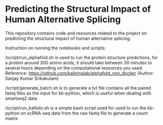 # Predicting the Structural Impact of Human Alternative Splicing

This repository contains code and resources related to the project on predicting the structural impact of human alternative splicing.

Instruction on running the notebooks and scripts:

/script/run_alphafold.sh is used to run the protein structure predictions, for a protein around 300 amino acids, it should take between 30 minutes to several hours depending on the computational resources you used. Reference: https://github.com/kalininalab/alphafold_non_docker (Author: Sanjay Kumar Srikakulam)

/script/generate_batch.sh is to generate a txt file contains all the paired fastq files as the input for kb-python, which is useful when dealing with smartseq2 data

/script/run_kallisto.sh is a simple bash script used for used to run the kb-python on scRNA-seq data from the raw fastq file to generate a count matrix 

  

